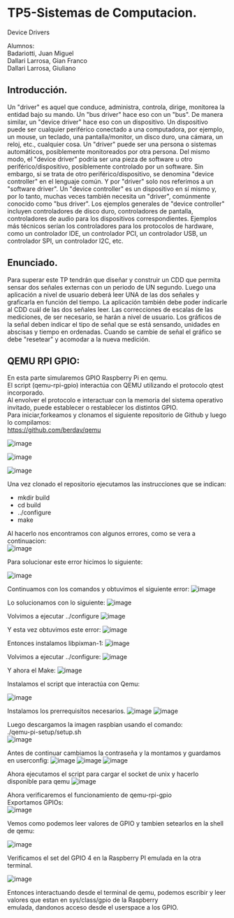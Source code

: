 # TP5-Sistemas de Computacion.
Device Drivers  

Alumnos:  
Badariotti, Juan Miguel  
Dallari Larrosa, Gian Franco  
Dallari Larrosa, Giuliano  





## Introducción.


Un "driver" es aquel que conduce, administra, controla, dirige, monitorea la entidad bajo su mando. Un "bus driver" hace eso con un "bus". De manera similar, un "device driver" hace eso con un dispositivo. Un dispositivo puede ser cualquier periférico conectado a una computadora, por ejemplo, un mouse, un teclado, una pantalla/monitor, un disco duro, una cámara, un reloj, etc., cualquier cosa.
Un "driver" puede ser una persona o sistemas automáticos, posiblemente monitoreados por otra persona. Del mismo modo, el "device driver" podría ser una pieza de software u otro periférico/dispositivo, posiblemente controlado por un software. Sin embargo, si se trata de otro periférico/dispositivo, se denomina "device controller" en el lenguaje común. Y por "driver" solo nos referimos a un "software driver". Un "device controller" es un dispositivo en sí mismo y, por lo tanto, muchas veces también necesita un "driver", comúnmente conocido como "bus driver".
Los ejemplos generales de "device controller" incluyen controladores de disco duro, controladores de pantalla, controladores de audio para los dispositivos correspondientes. Ejemplos más técnicos serían los controladores para los protocolos de hardware, como un controlador IDE, un controlador PCI, un controlador USB, un controlador SPI, un controlador I2C, etc.  

## Enunciado.


Para superar este TP tendrán que diseñar y construir un CDD que permita sensar dos señales externas con un periodo de UN segundo. Luego una aplicación a nivel de usuario deberá leer UNA de las dos señales y graficarla en función del tiempo. La aplicación también debe poder indicarle al CDD cuál de las dos señales leer. Las correcciones de escalas de las mediciones, de ser necesario, se harán a nivel de usuario. Los gráficos de la señal deben indicar el tipo de señal que se está sensando, unidades en abscisas y tiempo en ordenadas. Cuando se cambie de señal el gráfico se debe "resetear" y acomodar a la nueva medición.  





## QEMU RPI GPIO:

En esta parte simularemos GPIO Raspberry Pi en qemu.  
El script (qemu-rpi-gpio) interactúa con QEMU utilizando el protocolo qtest incorporado.  
Al envolver el protocolo e interactuar con la memoria del sistema operativo invitado, puede establecer o restablecer los distintos GPIO.  
Para iniciar,forkeamos y clonamos el siguiente repositorio de Github y luego lo compilamos:  
https://github.com/berdav/qemu


![image](https://github.com/GiulianoDallariUNC/Tp5-Sist-Com/assets/147262273/b1a3da65-729d-4b38-9026-f028d3120431)


![image](https://github.com/GiulianoDallariUNC/Tp5-Sist-Com/assets/147262273/adcf8fbd-aa2f-44cc-8acd-b8c115bb46f3)


![image](https://github.com/GiulianoDallariUNC/Tp5-Sist-Com/assets/147262273/f0828b95-3a0a-4494-8998-f498f982ff00)


Una vez clonado el repositorio ejecutamos las instrucciones que se indican:
- mkdir build
- cd build 
- ../configure 
- make

  
Al hacerlo nos encontramos con algunos errores, como se vera a continuacion:  
![image](https://github.com/GiulianoDallariUNC/Tp5-Sist-Com/assets/147262273/12a0101c-f7ce-4f00-9c84-a157cd862c40)


Para solucionar este error hicimos lo siguiente:

![image](https://github.com/GiulianoDallariUNC/Tp5-Sist-Com/assets/147262273/50e225ac-fdd3-444d-b849-bd7aa2a5857e)


Continuamos con los comandos y obtuvimos el siguiente error:
![image](https://github.com/GiulianoDallariUNC/Tp5-Sist-Com/assets/147262273/65c32fc3-c8f2-4b81-b3b3-f7280af38094)


Lo solucionamos con lo siguiente:
![image](https://github.com/GiulianoDallariUNC/Tp5-Sist-Com/assets/147262273/2afe79b0-b8af-45f0-a589-04d16fb33943)


Volvimos a ejecutar ../configure
![image](https://github.com/GiulianoDallariUNC/Tp5-Sist-Com/assets/147262273/44531334-3f63-4619-bdfb-1a0cd9c6cdc7)


Y esta vez obtuvimos este error:
![image](https://github.com/GiulianoDallariUNC/Tp5-Sist-Com/assets/147262273/12413603-eda2-4df7-b6e3-45af56a36e09)


Entonces instalamos libpixman-1:
![image](https://github.com/GiulianoDallariUNC/Tp5-Sist-Com/assets/147262273/13be6666-db86-4a04-b95b-c8d7bfe0697c)


Volvimos a ejecutar ../configure:
![image](https://github.com/GiulianoDallariUNC/Tp5-Sist-Com/assets/147262273/4af7d416-ec32-4574-82c4-4b7c8b3f6261)


Y ahora el Make:
![image](https://github.com/GiulianoDallariUNC/Tp5-Sist-Com/assets/147262273/69324550-77b4-46d3-bf23-e5f015759df1)


Instalamos el script que interactúa con Qemu:  

![image](https://github.com/GiulianoDallariUNC/Tp5-Sist-Com/assets/102603446/cb873735-7f80-40bb-880d-43f0e19d2994)  

Instalamos los prerrequisitos necesarios.
![image](https://github.com/GiulianoDallariUNC/Tp5-Sist-Com/assets/147262273/b4f5227c-54ae-46fd-81cb-c90f33bdd64d)
![image](https://github.com/GiulianoDallariUNC/Tp5-Sist-Com/assets/147262273/569eb0f8-226c-4683-9f19-b49fb9359067)


Luego descargamos la imagen raspbian usando el comando:  
./qemu-pi-setup/setup.sh  
![image](https://github.com/GiulianoDallariUNC/Tp5-Sist-Com/assets/147262273/2a9c8bcb-4cdc-4cdd-be54-3f0ab092a178)


Antes de continuar cambiamos la contraseña y la montamos y guardamos en userconfig:
![image](https://github.com/GiulianoDallariUNC/Tp5-Sist-Com/assets/147262273/cfecc668-c26d-460d-a82c-2c9943c5e579)
![image](https://github.com/GiulianoDallariUNC/Tp5-Sist-Com/assets/147262273/d7b37a04-a75d-4076-b2e2-91e111c5cd5b)
![image](https://github.com/GiulianoDallariUNC/Tp5-Sist-Com/assets/147262273/a2c55487-607f-4513-94bb-5886b0fd9435)


Ahora ejecutamos el script para cargar el socket de unix y hacerlo disponible para qemu
![image](https://github.com/GiulianoDallariUNC/Tp5-Sist-Com/assets/147262273/9613818f-8f4c-4b22-9d9c-4826656509dc)  

Ahora verificaremos el funcionamiento de qemu-rpi-gpio  
 Exportamos GPIOs:  
 ![image](https://github.com/GiulianoDallariUNC/Tp5-Sist-Com/assets/147262273/c8ea2151-3e85-4805-a407-de2c1a9fc30e)  

Vemos como podemos leer valores de GPIO y tambien setearlos en la shell de qemu:  


![image](https://github.com/GiulianoDallariUNC/Tp5-Sist-Com/assets/147262273/9b25f399-bf74-492c-a74c-b7dc28b72704)  

Verificamos el set del GPIO 4 en la Raspberry PI emulada en la otra terminal.  

![image](https://github.com/GiulianoDallariUNC/Tp5-Sist-Com/assets/147262273/bdc823aa-611d-4594-9324-374f29f4e088)  

Entonces interactuando desde el terminal de qemu, podemos escribir y leer valores que estan en sys/class/gpio de la Raspberry  
emulada, dandonos acceso desde el userspace a los GPIO.

